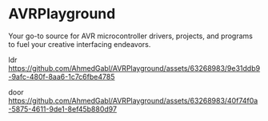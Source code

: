 # AVRPlayground
Your go-to source for AVR microcontroller drivers, projects, and programs to fuel your creative interfacing endeavors.



ldr 
https://github.com/AhmedGabl/AVRPlayground/assets/63268983/9e31ddb9-9afc-480f-8aa6-1c7c6fbe4785

door
https://github.com/AhmedGabl/AVRPlayground/assets/63268983/40f74f0a-5875-4611-9de1-8ef45b880d97


